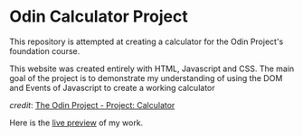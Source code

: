 # Odin Calculator Project

This repository is attempted at creating a calculator for the Odin Project's foundation course. 

This website was created entirely with HTML, Javascript and CSS. The main goal of the project is to demonstrate my understanding of using the DOM and Events of Javascript to create a working calculator

*credit*: [The Odin Project - Project: Calculator](https://www.theodinproject.com/lessons/foundations-calculator)

Here is the [live preview](https://yeevern.github.io/odin-calculator/) of my work. 
